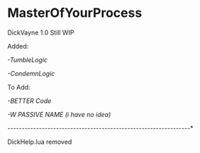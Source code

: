 # MasterOfYourProcess


DickVayne 1.0 Still WIP

Added:

*-TumbleLogic*

*-CondemnLogic*

To Add:

*-BETTER Code*

*-W PASSIVE NAME (i have no idea)*





----------------------------------------------------------------*

DickHelp.lua removed

